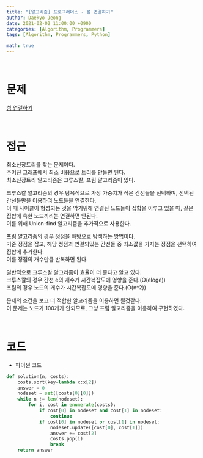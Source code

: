 ```yaml
---
title: "[알고리즘] 프로그래머스 - 섬 연결하기"
author: Daekyo Jeong
date: 2021-02-02 11:00:00 +0900
categories: [Algorithm, Programmers]
tags: [Algorithm, Programmers, Python]

math: true
---
```


<br/>

# **문제**


[섬 연결하기](https://programmers.co.kr/learn/courses/30/lessons/42861)

<br/>

# **접근**  

최소신장트리를 찾는 문제이다.  
주어진 그래프에서 최소 비용으로 트리를 만들면 된다.  
최소신장트리 알고리즘은 크루스칼, 프림 알고리즘이 있다.  

크루스칼 알고리즘의 경우 탐욕적으로 가장 가중치가 작은 간선들을 선택하며, 선택된 간선들만을 이용하여 노드들을 연결한다.  
이 때 사이클이 형성되는 것을 막기위해 연결된 노드들이 집합을 이루고 있을 때, 같은 집합에 속한 노드끼리는 연결하면 안된다.  
이를 위해 Union-find 알고리즘을 추가적으로 사용한다.  

프림 알고리즘의 경우 정점을 바탕으로 탐색하는 방법이다.  
기준 정점을 잡고, 해당 정점과 연결되있는 간선들 중 최소값을 가지는 정점을 선택하여 집합에 추가한다.  
이를 정점의 개수만큼 반복하면 된다.  

일반적으로 크루스칼 알고리즘이 효율이 더 좋다고 알고 있다.  
크루스칼의 경우 간선 e의 개수가 시간복잡도에 영향을 준다.(O(eloge))  
프림의 경우 노드의 개수가 시간복잡도에 영향을 준다.(O(n^2))  

문제의 조건을 보고 더 적합한 알고리즘을 이용하면 될것같다.  
이 문제는 노드가 100개가 안되므로, 그냥 프림 알고리즘을 이용하여 구현하였다.  

<br/>

# **코드**


- 파이썬 코드   

```py
def solution(n, costs):
    costs.sort(key=lambda x:x[2])
    answer = 0
    nodeset = set([costs[0][0]])
    while n != len(nodeset):
        for i, cost in enumerate(costs):
            if cost[0] in nodeset and cost[1] in nodeset:
                continue
            if cost[0] in nodeset or cost[1] in nodeset:
                nodeset.update([cost[0], cost[1]])
                answer += cost[2]
                costs.pop(i)
                break
    return answer
```


<br/>

